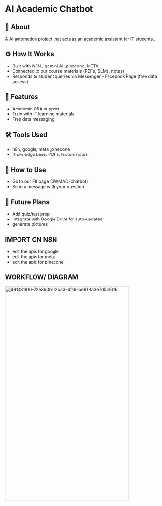 # AI Academic Chatbot

## 📖 About
A AI automation project that acts as an academic assistant for IT students...

## ⚙️ How It Works
- Built with N8N , gemini AI ,pinecone, META
- Connected to our course materials (PDFs, SLMs, notes)
- Responds to student queries via Messenger - Facebook Page (free data access)

## 🚀 Features
- Academic Q&A support
- Train with IT learning materials
- Free data messaging

## 🛠️ Tools Used
- n8n, google, meta ,pinecone
- Knowledge base: PDFs, lecture notes

## 📌 How to Use
- Go to our FB page (3WMAD-Chatbot)
- Send a message with your question


## 🔮 Future Plans
- Add quiz/test prep
- Integrate with Google Drive for auto-updates
- generate pictures

## IMPORT ON N8N
- edit the apis for google
- edit the apis for meta
- edit the apis for pinecone

## WORKFLOW/ DIAGRAM
<img width="406" height="702" alt="491081916-72e360b1-2ba3-4fa9-be91-fa3e7d5b1616" src="https://github.com/user-attachments/assets/e39ead09-f1ba-44eb-ac6d-ee33814068cc" />
